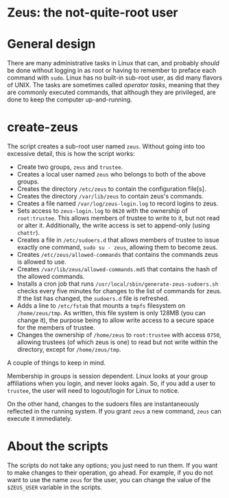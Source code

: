 # Zeus: the not-quite-root user

# General design

There are many administrative tasks in Linux that can, and probably *should* be done
without logging in as root or having to remember to preface each command with `sudo`.
Linux has no built-in sub-root user, as did many flavors of UNIX. The tasks are sometimes
called *operator tasks*, meaning that they are commonly executed commands, that although they
are privileged, are done to keep the computer up-and-running.

# create-zeus
The script creates a sub-root user named `zeus`. Without going into too excessive detail,
this is how the script works:

- Create two groups, `zeus` and `trustee`.
- Creates a local user named `zeus` who belongs to both of the above groups.
- Creates the directory `/etc/zeus` to contain the configuration file[s].
- Creates the directory `/var/lib/zeus` to contain zeus's commands.
- Creates a file named `/var/log/zeus-login.log` to record logins to zeus.
- Sets access to `zeus-login.log` to `0620` with the ownership of `root:trustee`. This allows
  members of trustee to write to it, but not read or alter it. Additionally, the
  write access is set to append-only (using `chattr`).
- Creates a file in `/etc/sudoers.d` that allows members of trustee to issue
  exactly one command, `sudo su - zeus`, allowing them to become zeus.
- Creates `/etc/zeus/allowed-commands` that contains the commands zeus is allowed to use.
- Creates `/var/lib/zeus/allowed-commands.md5` that contains the hash of the allowed commands.
- Installs a cron job that runs `/usr/local/sbin/generate-zeus-sudoers.sh` checks every
  five minutes for changes to the list of commands for zeus. If the list has changed, the
  `sudoers.d` file is refreshed.
- Adds a line to `/etc/fstab` that mounts a `tmpfs` filesystem on `/home/zeus/tmp`. As written, this
  file system is only 128MB (you can change it), the purpose being to allow write access to a secure space for the
  members of trustee.
- Changes the ownership of `/home/zeus` to `root:trustee` with access `0750`, allowing trustees (of which zeus is one) to read
  but not write within the directory, except for `/home/zeus/tmp`.

A couple of things to keep in mind. 

Membership in groups is session dependent. Linux looks at
your group affiliations when you login, and never looks again. So, if you add a user to `trustee`,
the user will need to logout/login for Linux to notice.

On the other hand, changes to the sudoers files are instantaneously reflected in the running
system. If you grant `zeus` a new command, `zeus` can execute it immediately.


# About the scripts
The scripts do not take any options; you just need to run them.
If you want to make changes to their operation, go ahead. For example,
if you do not want to use the name `zeus` for the user, you can change the value
of the `$ZEUS_USER` variable in the scripts.
